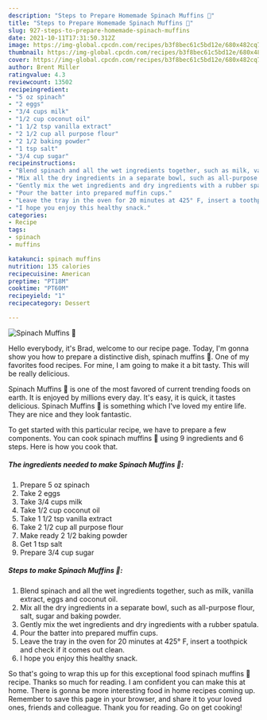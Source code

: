 ```yaml
---
description: "Steps to Prepare Homemade Spinach Muffins 🧁"
title: "Steps to Prepare Homemade Spinach Muffins 🧁"
slug: 927-steps-to-prepare-homemade-spinach-muffins
date: 2021-10-11T17:31:50.312Z
image: https://img-global.cpcdn.com/recipes/b3f8bec61c5bd12e/680x482cq70/spinach-muffins-recipe-main-photo.jpg
thumbnail: https://img-global.cpcdn.com/recipes/b3f8bec61c5bd12e/680x482cq70/spinach-muffins-recipe-main-photo.jpg
cover: https://img-global.cpcdn.com/recipes/b3f8bec61c5bd12e/680x482cq70/spinach-muffins-recipe-main-photo.jpg
author: Brent Miller
ratingvalue: 4.3
reviewcount: 13502
recipeingredient:
- "5 oz spinach"
- "2 eggs"
- "3/4 cups milk"
- "1/2 cup coconut oil"
- "1 1/2 tsp vanilla extract"
- "2 1/2 cup all purpose flour"
- "2 1/2 baking powder"
- "1 tsp salt"
- "3/4 cup sugar"
recipeinstructions:
- "Blend spinach and all the wet ingredients together, such as milk, vanilla extract, eggs and coconut oil."
- "Mix all the dry ingredients in a separate bowl, such as all-purpose flour, salt, sugar and baking powder."
- "Gently mix the wet ingredients and dry ingredients with a rubber spatula."
- "Pour the batter into prepared muffin cups."
- "Leave the tray in the oven for 20 minutes at 425° F, insert a toothpick and check if it comes out clean."
- "I hope you enjoy this healthy snack."
categories:
- Recipe
tags:
- spinach
- muffins

katakunci: spinach muffins 
nutrition: 135 calories
recipecuisine: American
preptime: "PT18M"
cooktime: "PT60M"
recipeyield: "1"
recipecategory: Dessert

---
```



![Spinach Muffins 🧁](https://img-global.cpcdn.com/recipes/b3f8bec61c5bd12e/680x482cq70/spinach-muffins-recipe-main-photo.jpg)

Hello everybody, it's Brad, welcome to our recipe page. Today, I'm gonna show you how to prepare a distinctive dish, spinach muffins 🧁. One of my favorites food recipes. For mine, I am going to make it a bit tasty. This will be really delicious.



Spinach Muffins 🧁 is one of the most favored of current trending foods on earth. It is enjoyed by millions every day. It's easy, it is quick, it tastes delicious. Spinach Muffins 🧁 is something which I've loved my entire life. They are nice and they look fantastic.


To get started with this particular recipe, we have to prepare a few components. You can cook spinach muffins 🧁 using 9 ingredients and 6 steps. Here is how you cook that.

<!--inarticleads1-->

##### The ingredients needed to make Spinach Muffins 🧁:

1. Prepare 5 oz spinach
1. Take 2 eggs
1. Take 3/4 cups milk
1. Take 1/2 cup coconut oil
1. Take 1 1/2 tsp vanilla extract
1. Take 2 1/2 cup all purpose flour
1. Make ready 2 1/2 baking powder
1. Get 1 tsp salt
1. Prepare 3/4 cup sugar




<!--inarticleads2-->

##### Steps to make Spinach Muffins 🧁:

1. Blend spinach and all the wet ingredients together, such as milk, vanilla extract, eggs and coconut oil.
1. Mix all the dry ingredients in a separate bowl, such as all-purpose flour, salt, sugar and baking powder.
1. Gently mix the wet ingredients and dry ingredients with a rubber spatula.
1. Pour the batter into prepared muffin cups.
1. Leave the tray in the oven for 20 minutes at 425° F, insert a toothpick and check if it comes out clean.
1. I hope you enjoy this healthy snack.




So that's going to wrap this up for this exceptional food spinach muffins 🧁 recipe. Thanks so much for reading. I am confident you can make this at home. There is gonna be more interesting food in home recipes coming up. Remember to save this page in your browser, and share it to your loved ones, friends and colleague. Thank you for reading. Go on get cooking!
